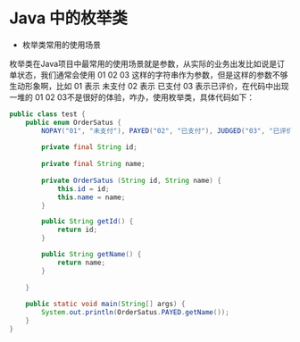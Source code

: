 # Java 中的枚举类

- 枚举类常用的使用场景

枚举类在Java项目中最常用的使用场景就是参数，从实际的业务出发比如说是订单状态，我们通常会使用 01 02 03 这样的字符串作为参数，但是这样的参数不够生动形象啊，比如 01 表示 未支付 02 表示 已支付 03 表示已评价，在代码中出现一堆的 01 02 03不是很好的体验，咋办，使用枚举类，具体代码如下：

````java
public class test {
	public enum OrderSatus {
		NOPAY("01", "未支付"), PAYED("02", "已支付"), JUDGED("03", "已评价");
		
		private final String id;
		
		private final String name;
		
		private OrderSatus (String id, String name) {
			this.id = id;
			this.name = name;
		}

		public String getId() {
			return id;
		}

		public String getName() {
			return name;
		}
		
	}
	
	public static void main(String[] args) {
		System.out.println(OrderSatus.PAYED.getName());
	}
}
````